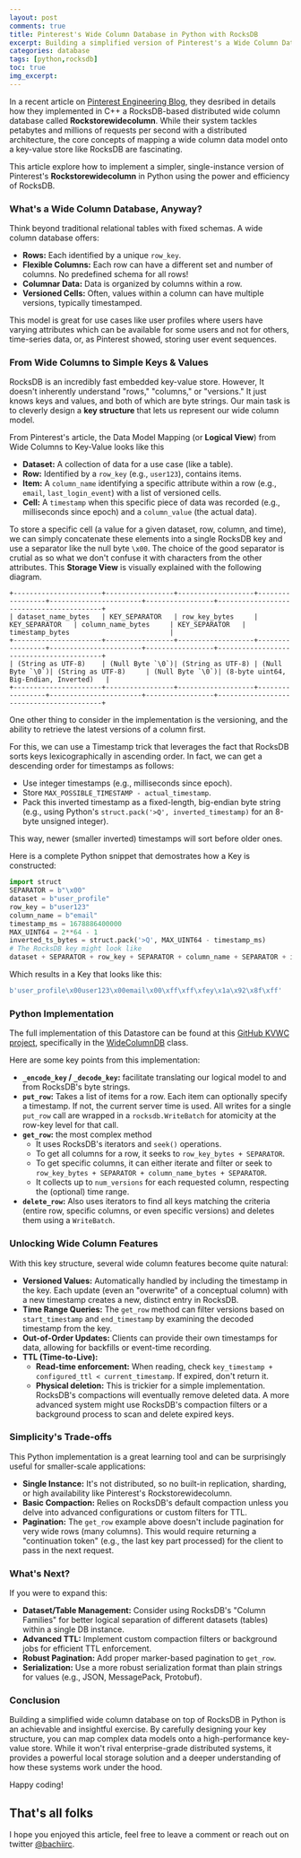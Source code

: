 ```yaml
---
layout: post
comments: true
title: Pinterest's Wide Column Database in Python with RocksDB
excerpt: Building a simplified version of Pinterest's a Wide Column Database in Python with RocksDB
categories: database
tags: [python,rocksdb]
toc: true
img_excerpt:
---
```



In a recent article on [Pinterest Engineering Blog](https://medium.com/pinterest-engineering/building-pinterests-new-wide-column-database-using-rocksdb-f5277ee4e3d2), they desribed in details how they implemented in C++ a RocksDB-based distributed wide column database called **Rockstorewidecolumn**. While their system tackles petabytes and millions of requests per second with a distributed architecture, the core concepts of mapping a wide column data model onto a key-value store like RocksDB are fascinating.

This article explore how to implement a simpler, single-instance version of Pinterest's **Rockstorewidecolumn** in Python using the power and efficiency of RocksDB.


### What's a Wide Column Database, Anyway?

Think beyond traditional relational tables with fixed schemas. A wide column database offers:

*   **Rows:** Each identified by a unique `row_key`.
*   **Flexible Columns:** Each row can have a different set and number of columns. No predefined schema for all rows!
*   **Columnar Data:** Data is organized by columns within a row.
*   **Versioned Cells:** Often, values within a column can have multiple versions, typically timestamped.

This model is great for use cases like user profiles where users have varying attributes which can be available for some users and not for others, time-series data, or, as Pinterest showed, storing user event sequences.

### From Wide Columns to Simple Keys & Values

RocksDB is an incredibly fast embedded key-value store. However, It doesn't inherently understand "rows," "columns," or "versions." It just knows keys and values, and both of which are byte strings. Our main task is to cleverly design a **key structure** that lets us represent our wide column model.

From Pinterest's article, the Data Model Mapping (or **Logical View**) from Wide Columns to Key-Value looks like this

* **Dataset:** A collection of data for a use case (like a table).
* **Row:** Identified by a `row_key` (e.g., `user123`), contains items.
* **Item:** A `column_name` identifying a specific attribute within a row (e.g., `email`, `last_login_event`) with a list of versioned cells.
* **Cell:** A `timestamp` when this specific piece of data was recorded (e.g., milliseconds since epoch) and a `column_value` (the actual data).

To store a specific cell (a value for a given dataset, row, column, and time), we can simply concatenate these elements into a single RocksDB key and use a separator like the null byte `\x00`. The choice of the good separator is crutial as so what we don't confuse it with characters from the other attributes. This **Storage View** is visually explained with the following diagram.

```
+----------------------+-----------------+-------------------+-----------------+-----------------------+-----------------+-----------------------------------------+
| dataset_name_bytes   | KEY_SEPARATOR   | row_key_bytes     | KEY_SEPARATOR   | column_name_bytes     | KEY_SEPARATOR   | timestamp_bytes                         |
+----------------------+-----------------+-------------------+-----------------+-----------------------+-----------------+-----------------------------------------+
| (String as UTF-8)    | (Null Byte `\0`)| (String as UTF-8) | (Null Byte `\0`)| (String as UTF-8)     | (Null Byte `\0`)| (8-byte uint64, Big-Endian, Inverted)   |
+----------------------+-----------------+-------------------+-----------------+-----------------------+-----------------+-----------------------------------------+
```

One other thing to consider in the implementation is the versioning, and the ability to retrieve the latest versions of a column first.

For this, we can use a Timestamp trick that leverages the fact that RocksDB sorts keys lexicographically in ascending order. In fact, we can get a descending order for timestamps as follows:
* Use integer timestamps (e.g., milliseconds since epoch).
* Store `MAX_POSSIBLE_TIMESTAMP - actual_timestamp`.
* Pack this inverted timestamp as a fixed-length, big-endian byte string (e.g., using Python's `struct.pack('>Q', inverted_timestamp)` for an 8-byte unsigned integer).

This way, newer (smaller inverted) timestamps will sort before older ones.

Here is a complete Python snippet that demostrates how a Key is constructed:

```python
import struct
SEPARATOR = b"\x00"
dataset = b"user_profile"
row_key = b"user123"
column_name = b"email"
timestamp_ms = 1678886400000
MAX_UINT64 = 2**64 - 1
inverted_ts_bytes = struct.pack('>Q', MAX_UINT64 - timestamp_ms)
# The RocksDB key might look like
dataset + SEPARATOR + row_key + SEPARATOR + column_name + SEPARATOR + inverted_ts_bytes
```

Which results in a Key that looks like this:

```python
b'user_profile\x00user123\x00email\x00\xff\xff\xfey\x1a\x92\x8f\xff'
```

### Python Implementation

The full implementation of this Datastore can be found at this [GitHub KVWC project](https://github.com/dzlab/vibecoding/tree/main/kvwc), specifically in the [WideColumnDB](https://github.com/dzlab/vibecoding/blob/main/kvwc/wide_column_db.py) class.

Here are some key points from this implementation:

* **`_encode_key` / `_decode_key`:** facilitate translating our logical model to and from RocksDB's byte strings.
* **`put_row`:** Takes a list of items for a row. Each item can optionally specify a timestamp. If not, the current server time is used. All writes for a single `put_row` call are wrapped in a `rocksdb.WriteBatch` for atomicity at the row-key level for that call.
* **`get_row`:** the most complex method
  * It uses RocksDB's iterators and `seek()` operations.
  * To get all columns for a row, it seeks to `row_key_bytes + SEPARATOR`.
  * To get specific columns, it can either iterate and filter or seek to `row_key_bytes + SEPARATOR + column_name_bytes + SEPARATOR`.
  * It collects up to `num_versions` for each requested column, respecting the (optional) time range.
* **`delete_row`:** Also uses iterators to find all keys matching the criteria (entire row, specific columns, or even specific versions) and deletes them using a `WriteBatch`.

### Unlocking Wide Column Features

With this key structure, several wide column features become quite natural:

*   **Versioned Values:** Automatically handled by including the timestamp in the key. Each update (even an "overwrite" of a conceptual column) with a new timestamp creates a new, distinct entry in RocksDB.
*   **Time Range Queries:** The `get_row` method can filter versions based on `start_timestamp` and `end_timestamp` by examining the decoded timestamp from the key.
*   **Out-of-Order Updates:** Clients can provide their own timestamps for data, allowing for backfills or event-time recording.
*   **TTL (Time-to-Live):**
    *   **Read-time enforcement:** When reading, check `key_timestamp + configured_ttl < current_timestamp`. If expired, don't return it.
    *   **Physical deletion:** This is trickier for a simple implementation. RocksDB's compactions will eventually remove deleted data. A more advanced system might use RocksDB's compaction filters or a background process to scan and delete expired keys.

### Simplicity's Trade-offs

This Python implementation is a great learning tool and can be surprisingly useful for smaller-scale applications:

*   **Single Instance:** It's not distributed, so no built-in replication, sharding, or high availability like Pinterest's Rockstorewidecolumn.
*   **Basic Compaction:** Relies on RocksDB's default compaction unless you delve into advanced configurations or custom filters for TTL.
*   **Pagination:** The `get_row` example above doesn't include pagination for very wide rows (many columns). This would require returning a "continuation token" (e.g., the last key part processed) for the client to pass in the next request.

### What's Next?

If you were to expand this:

*   **Dataset/Table Management:** Consider using RocksDB's "Column Families" for better logical separation of different datasets (tables) within a single DB instance.
*   **Advanced TTL:** Implement custom compaction filters or background jobs for efficient TTL enforcement.
*   **Robust Pagination:** Add proper marker-based pagination to `get_row`.
*   **Serialization:** Use a more robust serialization format than plain strings for values (e.g., JSON, MessagePack, Protobuf).

### Conclusion

Building a simplified wide column database on top of RocksDB in Python is an achievable and insightful exercise. By carefully designing your key structure, you can map complex data models onto a high-performance key-value store. While it won't rival enterprise-grade distributed systems, it provides a powerful local storage solution and a deeper understanding of how these systems work under the hood.

Happy coding!

## That's all folks

I hope you enjoyed this article, feel free to leave a comment or reach out on twitter [@bachiirc](https://twitter.com/bachiirc).
